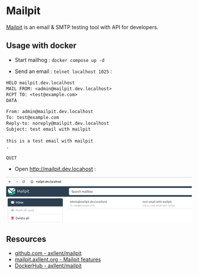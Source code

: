 # Mailpit

[Mailpit](https://github.com/axllent/mailpit#readme) is an email & SMTP testing tool with API for developers.

## Usage with docker

* Start mailhog : `docker compose up -d`

* Send an email : `telnet localhost 1025` :

```
HELO mailpit.dev.localhost
MAIL FROM: <admin@mailpit.dev.localhost>
RCPT TO: <test@example.com>
DATA
```

```
From: admin@mailpit.dev.localhost
To: test@example.com
Reply-to: noreply@mailpit.dev.localhost
Subject: test email with mailpit

this is a test email with mailpit
.
```

```
QUIT
```

* Open http://mailpit.dev.locahost :

![Mailpit Screenshot](./doc/mailpit-screenshot.png)


## Resources

* [github.com - axllent/mailpit](https://github.com/axllent/mailpit#readme)
* [mailpit.axllent.org - Mailpit features](https://mailpit.axllent.org/docs/)
* [DockerHub - axllent/mailpit](https://hub.docker.com/r/axllent/mailpit)
